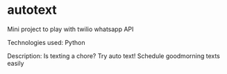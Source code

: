 # autotext
Mini project to play with twilio whatsapp API

Technologies used:
Python

Description:
Is texting a chore? Try auto text! Schedule goodmorning texts easily
